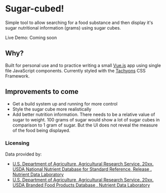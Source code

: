 Sugar-cubed!
============

Simple tool to allow searching for a food substance and then display it's sugar
nutritional information (grams) using sugar cubes.

Live Demo: Coming soon

Why?
----

Built for personal use and to practice writing a small [Vue.js](https://vuejs.org/) app using single file JavaScript components.
Currently styled with the [Tachyons](http://tachyons.io/) CSS Framework.

Improvements to come
--------------------

- Get a build system up and running for more control
- Style the sugar cube more realistically
- Add better nutrition information. There needs to be a relative value of sugar to weight. 100 grams of sugar would show a lot of sugar cubes in comparison to 1 gram of sugar. But the UI does not reveal the measure of the food being displayed.

### Licensing

Data provided by:

- [U.S. Department of Agriculture, Agricultural Research Service. 20xx. USDA National Nutrient Database for Standard Reference, Release . Nutrient Data Laboratory](http://www.ars.usda.gov/nutrientdata)
- [U.S. Department of Agriculture, Agricultural Research Service. 20xx. USDA Branded Food Products Database . Nutrient Data Laboratory](http://ndb.nal.usda.gov)
